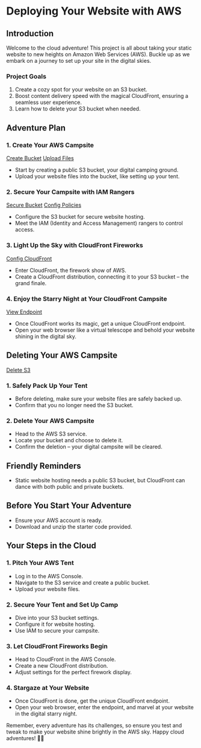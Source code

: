 # Deploying Your Website with AWS

## Introduction
Welcome to the cloud adventure! This project is all about taking your static website to new heights on Amazon Web Services (AWS). Buckle up as we embark on a journey to set up your site in the digital skies.

### Project Goals
1. Create a cozy spot for your website on an S3 bucket.
2. Boost content delivery speed with the magical CloudFront, ensuring a seamless user experience.
3. Learn how to delete your S3 bucket when needed.

## Adventure Plan

### 1. Create Your AWS Campsite
[Create Bucket](https://github.com/kffod/AWS-S3-BUCKET-CLOUDPROJECT/tree/a3450c8fd69987cc016c880ebd3e9693799a97a6/Step1-Create%20S3%20Bucket)
[Upload Files](https://github.com/kffod/AWS-S3-BUCKET-CLOUDPROJECT/tree/a3450c8fd69987cc016c880ebd3e9693799a97a6/Step2-upload%20files%20S3)
- Start by creating a public S3 bucket, your digital camping ground.
- Upload your website files into the bucket, like setting up your tent.

### 2. Secure Your Campsite with IAM Rangers
[Secure Bucket](https://github.com/kffod/AWS-S3-BUCKET-CLOUDPROJECT/tree/a3450c8fd69987cc016c880ebd3e9693799a97a6/Step3-Secure%20S3%20Bucket)
[Config Policies](https://github.com/kffod/AWS-S3-BUCKET-CLOUDPROJECT/tree/a3450c8fd69987cc016c880ebd3e9693799a97a6/Step4-Config%20Bucket%20Permission)
- Configure the S3 bucket for secure website hosting.
- Meet the IAM (Identity and Access Management) rangers to control access.

### 3. Light Up the Sky with CloudFront Fireworks
[Config CloudFront](https://github.com/kffod/AWS-S3-BUCKET-CLOUDPROJECT/tree/a3450c8fd69987cc016c880ebd3e9693799a97a6/Step5-Create%20%26%20Config%20Cloudfront)
- Enter CloudFront, the firework show of AWS.
- Create a CloudFront distribution, connecting it to your S3 bucket – the grand finale.

### 4. Enjoy the Starry Night at Your CloudFront Campsite
[View Endpoint](https://github.com/kffod/AWS-S3-BUCKET-CLOUDPROJECT/tree/a3450c8fd69987cc016c880ebd3e9693799a97a6/Step6-Access%20Endpoint)
- Once CloudFront works its magic, get a unique CloudFront endpoint.
- Open your web browser like a virtual telescope and behold your website shining in the digital sky.

## Deleting Your AWS Campsite
[Delete S3](https://github.com/kffod/AWS-S3-BUCKET-CLOUDPROJECT/tree/a3450c8fd69987cc016c880ebd3e9693799a97a6/Step7-Delete%20S3%20Bucket)

### 1. Safely Pack Up Your Tent
- Before deleting, make sure your website files are safely backed up.
- Confirm that you no longer need the S3 bucket.

### 2. Delete Your AWS Campsite
- Head to the AWS S3 service.
- Locate your bucket and choose to delete it.
- Confirm the deletion – your digital campsite will be cleared.

## Friendly Reminders
- Static website hosting needs a public S3 bucket, but CloudFront can dance with both public and private buckets.

## Before You Start Your Adventure
- Ensure your AWS account is ready.
- Download and unzip the starter code provided.

## Your Steps in the Cloud

### 1. Pitch Your AWS Tent
- Log in to the AWS Console.
- Navigate to the S3 service and create a public bucket.
- Upload your website files.

### 2. Secure Your Tent and Set Up Camp
- Dive into your S3 bucket settings.
- Configure it for website hosting.
- Use IAM to secure your campsite.

### 3. Let CloudFront Fireworks Begin
- Head to CloudFront in the AWS Console.
- Create a new CloudFront distribution.
- Adjust settings for the perfect firework display.

### 4. Stargaze at Your Website
- Once CloudFront is done, get the unique CloudFront endpoint.
- Open your web browser, enter the endpoint, and marvel at your website in the digital starry night.

Remember, every adventure has its challenges, so ensure you test and tweak to make your website shine brightly in the AWS sky. Happy cloud adventures! 🚀✨

